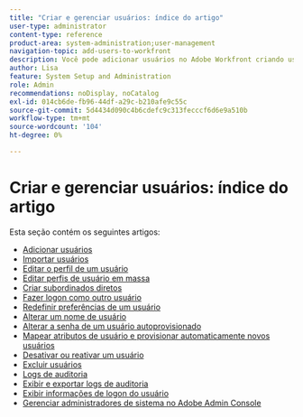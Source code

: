 ```yaml
---
title: "Criar e gerenciar usuários: índice do artigo"
user-type: administrator
content-type: reference
product-area: system-administration;user-management
navigation-topic: add-users-to-workfront
description: Você pode adicionar usuários no Adobe Workfront criando usuários individuais do zero ou copiando usuários existentes.
author: Lisa
feature: System Setup and Administration
role: Admin
recommendations: noDisplay, noCatalog
exl-id: 014cb6de-fb96-44df-a29c-b210afe9c55c
source-git-commit: 5d4434d090c4b6cdefc9c313fecccf6d6e9a510b
workflow-type: tm+mt
source-wordcount: '104'
ht-degree: 0%

---
```


# Criar e gerenciar usuários: índice do artigo

<!-- Audited: 2/2024 -->

Esta seção contém os seguintes artigos:

* [Adicionar usuários](../../../administration-and-setup/add-users/create-and-manage-users/add-users.md)
* [Importar usuários](../../../administration-and-setup/add-users/create-and-manage-users/import-users.md)
* [Editar o perfil de um usuário](../../../administration-and-setup/add-users/create-and-manage-users/edit-a-users-profile.md)
* [Editar perfis de usuário em massa](../../../administration-and-setup/add-users/create-and-manage-users/edit-user-profiles-in-bulk.md)
* [Criar subordinados diretos](../../../administration-and-setup/add-users/create-and-manage-users/create-direct-reports.md)
* [Fazer logon como outro usuário](../../../administration-and-setup/add-users/create-and-manage-users/log-in-as-another-user.md)
* [Redefinir preferências de um usuário](../../../administration-and-setup/add-users/create-and-manage-users/reset-a-users-preferences.md)
* [Alterar um nome de usuário](../../../administration-and-setup/add-users/create-and-manage-users/change-a-username.md)
* [Alterar a senha de um usuário autoprovisionado](../../../administration-and-setup/add-users/create-and-manage-users/change-pw-auto-provisioned-user.md)
* [Mapear atributos de usuário e provisionar automaticamente novos usuários](../../../administration-and-setup/add-users/create-and-manage-users/map-user-attributes.md)
* [Desativar ou reativar um usuário](../../../administration-and-setup/add-users/create-and-manage-users/deactivate-a-user.md)
* [Excluir usuários](../../../administration-and-setup/add-users/create-and-manage-users/delete-a-user.md)
* [Logs de auditoria](../../../administration-and-setup/add-users/create-and-manage-users/audit-logs.md)
* [Exibir e exportar logs de auditoria](../../../administration-and-setup/add-users/create-and-manage-users/view-and-export-audit-logs.md)
* [Exibir informações de logon do usuário](../../../administration-and-setup/add-users/create-and-manage-users/view-user-login-info.md)
* [Gerenciar administradores de sistema no Adobe Admin Console](../../../administration-and-setup/add-users/create-and-manage-users/admin-console.md)
